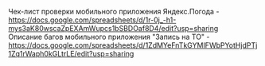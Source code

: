 Чек-лист проверки мобильного приложения Яндекс.Погода - https://docs.google.com/spreadsheets/d/1r-0j_-h1-mys3aK80wscaZpEXAmWupcs1bSBDOaf8D4/edit?usp=sharing   
Описание багов мобильного приложения "Запись на ТО" - https://docs.google.com/spreadsheets/d/1ZdMYeFnTkGYMIFWbPYotHjdPTj1Zq1rWaph0kGLtrLE/edit?usp=sharing
